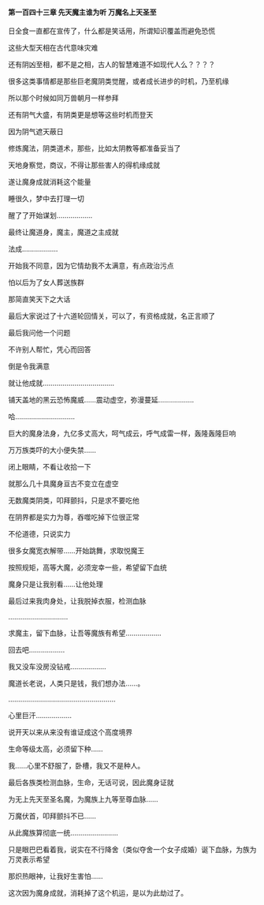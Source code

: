 ####  第一百四十三章 先天魔主谁为听 万魔名上天圣至

日全食一直都在宣传了，什么都是笑话用，所谓知识覆盖而避免恐慌

这些大型天相在古代意味灾难

还有阴凶至相，都不是之相，古人的智慧难道不如现代人么？？？？

很多这类事情都是那些巨老魔阴类觉醒，或者成长进步的时机，乃至机缘

所以那个时候如同万兽朝月一样参拜

还有阴气大盛，有阴类更是想等这些时机而登天

因为阴气遮天蔽日

修炼魔法，阴类道术，那些，比如太阴教等都准备妥当了

天地身察觉，商议，不得让那些害人的得机缘成就

遂让魔身成就消耗这个能量

睡很久，梦中去打理一切

醒了了开始谋划………………

最终让魔道身，魔主，魔道之主成就

法成………………

开始我不同意，因为它情劫我不太满意，有点政治污点

怕以后为了女人葬送族群

那简直笑天下之大话

最后大家说过了十六道轮回情关，可以了，有资格成就，名正言顺了

最后我问他一个问题

不许别人帮忙，凭心而回答

倒是令我满意

就让他成就………………………………

铺天盖地的黑云恐怖魔威……震动虚空，弥漫蔓延………………

哈…………………………

巨大的魔身法身，九亿多丈高大，呵气成云，呼气成雷一样，轰隆轰隆巨响

万万族类吓的大小便失禁……

闭上眼睛，不看让收拾一下

就那么几十具魔身亘古不变立在虚空

无数魔类阴类，叩拜颤抖，只是求不要吃他

在阴界都是实力为尊，吞噬吃掉下位很正常

不伦道德，只说实力

很多女魔宽衣解带……开始跳舞，求取悦魔王

按照规矩，高等大魔，必须宠幸一些，希望留下血统

魔身只是让我别看……让他处理

最后过来我肉身处，让我脱掉衣服，检测血脉

…………………………

求魔主，留下血脉，让吾等魔族有希望………………

回去吧………………

我又没车没房没钻戒………………

魔道长老说，人类只是钱，我们想办法……。

………………………………………………

心里巨汗………………

说开天以来从来没有谁证成这个高度境界

生命等级太高，必须留下种……

我……心里不舒服了，卧槽，我又不是种人。

最后各族类检测血脉，生命，无话可说，因此魔身证就

为无上先天至圣名魔，为魔族上九等至尊血脉……

万魔伏首，叩拜颤抖不已……

从此魔族算彻底一统……………………

只是眼巴巴看着我，说实在不行降舍（类似夺舍一个女子成婚）诞下血脉，为族为万灵表示希望

那炽热眼神，让我好生害怕……

这次因为魔身成就，消耗掉了这个机运，是以为此劫过了。